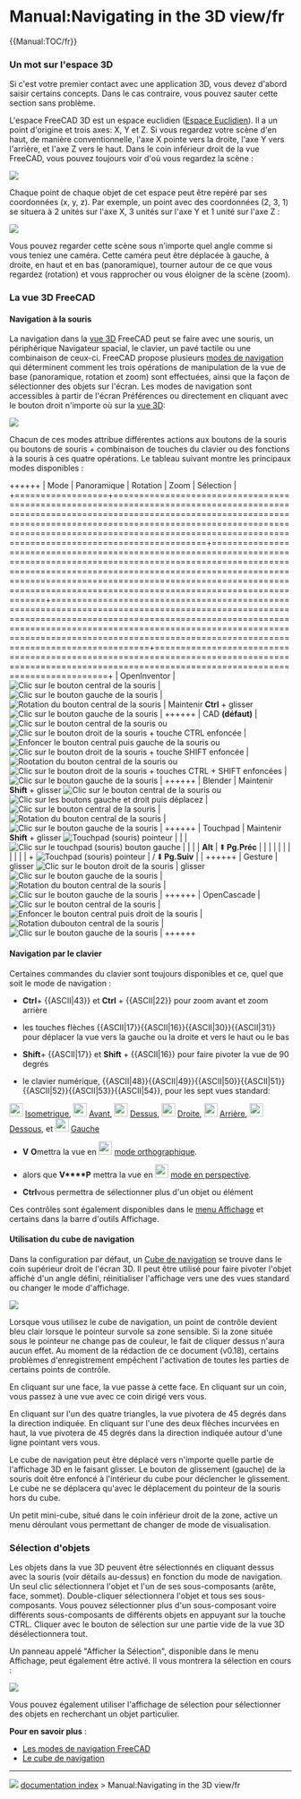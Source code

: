 # Manual:Navigating in the 3D view/fr
{{Manual:TOC/fr}}

### Un mot sur l\'espace 3D 

Si c\'est votre premier contact avec une application 3D, vous devez d\'abord saisir certains concepts. Dans le cas contraire, vous pouvez sauter cette section sans problème.

L\'espace FreeCAD 3D est un espace euclidien ([Espace Euclidien](https://fr.wikipedia.org/wiki/Espace_euclidien)). Il a un point d\'origine et trois axes: X, Y et Z. Si vous regardez votre scène d\'en haut, de manière conventionnelle, l\'axe X pointe vers la droite, l'axe Y vers l\'arrière, et l\'axe Z vers le haut. Dans le coin inférieur droit de la vue FreeCAD, vous pouvez toujours voir d\'où vous regardez la scène :

![](images/Axes_orientation.png )

Chaque point de chaque objet de cet espace peut être repéré par ses coordonnées (x, y, z). Par exemple, un point avec des coordonnées (2, 3, 1) se situera à 2 unités sur l\'axe X, 3 unités sur l\'axe Y et 1 unité sur l\'axe Z :

![](images/3dspace_coordinates.jpg )

Vous pouvez regarder cette scène sous n\'importe quel angle comme si vous teniez une caméra. Cette caméra peut être déplacée à gauche, à droite, en haut et en bas (panoramique), tourner autour de ce que vous regardez (rotation) et vous rapprocher ou vous éloigner de la scène (zoom).

### La vue 3D FreeCAD 

#### Navigation à la souris 

La navigation dans la [vue 3D](3D_view/fr.md) FreeCAD peut se faire avec une souris, un périphérique Navigateur spacial, le clavier, un pavé tactile ou une combinaison de ceux-ci. FreeCAD propose plusieurs [modes de navigation](Mouse_navigation/fr.md) qui déterminent comment les trois opérations de manipulation de la vue de base (panoramique, rotation et zoom) sont effectuées, ainsi que la façon de sélectionner des objets sur l\'écran. Les modes de navigation sont accessibles à partir de l\'écran Préférences ou directement en cliquant avec le bouton droit n\'importe où sur la [vue 3D](3D_view/fr.md):

![](images/FreeCAD-v0-18-NavigationModePopup.png )

Chacun de ces modes attribue différentes actions aux boutons de la souris ou boutons de souris + combinaison de touches du clavier ou des fonctions à la souris à ces quatre opérations. Le tableau suivant montre les principaux modes disponibles :

++++++
| Mode             | Panoramique                                                                                                                                                                                                                                                                                    | Rotation                                                                                                                                                                                                                                                                                           | Zoom                                                                                                                                                                                                                                                                                            | Sélection                                                                                                                                               |
+==================+================================================================================================================================================================================================================================================================================================+====================================================================================================================================================================================================================================================================================================+=================================================================================================================================================================================================================================================================================================+=========================================================================================================================================================+
| OpenInventor     | ![Clic sur le bouton central de la souris](images/Pan-mouse.svg )                                                                                                                                                                                            | ![Clic sur le bouton gauche de la souris](images/Select-mouse.svg )                                                                                                                                                                                               | ![Rotation du bouton central de la souris](images/Zoom-mouse.svg )                                                                                                                                                                                            | Maintenir **Ctrl** + glisser ![Clic sur le bouton gauche de la souris](images/Select-mouse.svg ) |
++++++
| CAD **(défaut)** | ![Clic sur le bouton central de la souris](images/Pan-mouse.svg ) ou ![Clic sur le bouton droit de la souris + touche CTRL enfoncée](images/Pan-mouse-CTRL.svg )                              | ![Enfoncer le bouton central puis gauche de la souris](images/Rotate-mouse.svg ) ou ![Clic sur le bouton droit de la souris + touche SHIFT enfoncée](images/Rotate-mouse-SHIFT.svg ) | ![Rootation du bouton central de la souris](images/Zoom-mouse.svg ) ou ![Clic sur le bouton droit de la souris + touches CTRL + SHIFT enfoncées](images/Zoom-mouse-CTRL-SHIFT.svg ) | ![Clic sur le bouton gauche de la souris](images/Select-mouse.svg )                                                    |
++++++
| Blender          | Maintenir **Shift** + glisser ![Clic sur le bouton central de la souris](images/Pan-mouse.svg ) ou ![Clic sur les boutons gauche et droit puis déplacez](images/Mouse_LMB%2BRMB.svg ) | ![Clic sur le bouton central de la souris](images/Pan-mouse.svg )                                                                                                                                                                                                | ![Rotation du bouton central de la souris](images/Zoom-mouse.svg )                                                                                                                                                                                            | ![Clic sur le bouton gauche de la souris](images/Select-mouse.svg )                                                    |
++++++
| Touchpad         | Maintenir **Shift** + glisser ![Touchpad (souris) pointeur](images/Touchpad.png )                                                                                                                                                                   |                                                                                                                                                                                                                                                                                     |                                                                                                                                                                                                                                                                                  | ![Clic sur le touchpad (souris) bouton gauche](images/Select-touchpad.png )                                       |
|                  |                                                                                                                                                                                                                                                                                                | **Alt**                                                                                                                                                                                                                                                                                        | **⇞ Pg.Préc**                                                                                                                                                                                                                                                                               |                                                                                                                                                         |
|                  |                                                                                                                                                                                                                                                                                                |                                                                                                                                                                                                                                                                                                 |                                                                                                                                                                                                                                                                                              |                                                                                                                                                         |
|                  |                                                                                                                                                                                                                                                                                                | \+ ![Touchpad (souris) pointeur](images/Touchpad.png )                                                                                                                                                                                                                    | / **⇟ Pg.Suiv**                                                                                                                                                                                                                                                               |                                                                                                                                                         |
++++++
| Gesture          | glisser ![Clic sur le bouton droit de la souris](images/Pan-mouse-Ctrl.svg )                                                                                                                                                                               | glisser ![Clic sur le bouton gauche de la souris](images/Select-mouse.svg )                                                                                                                                                                                   | ![Rotation du bouton central de la souris](images/Zoom-mouse.svg )                                                                                                                                                                                            | ![Clic sur le bouton gauche de la souris](images/Select-mouse.svg )                                                    |
++++++
| OpenCascade      | ![Clic sur le bouton central de la souris](images/Pan-mouse.svg )                                                                                                                                                                                            | ![Enfoncer le bouton central puis droit de la souris](images/Rotate-mouse-MMB+RMB.svg )                                                                                                                                                               | ![Rotation dubouton central de la souris](images/Zoom-mouse.svg )                                                                                                                                                                                              | ![Clic sur le bouton gauche de la souris](images/Select-mouse.svg )                                                    |
++++++

#### Navigation par le clavier 

Certaines commandes du clavier sont toujours disponibles et ce, quel que soit le mode de navigation :

-    **Ctrl**\+ {{ASCII|43}} et **Ctrl** + {{ASCII|22}} pour zoom avant et zoom arrière

-   les touches flèches {{ASCII|17}}{{ASCII|16}}{{ASCII|30}}{{ASCII|31}} pour déplacer la vue vers la gauche ou la droite et vers le haut ou le bas

-    **Shift**\+ {{ASCII|17}} et **Shift** + {{ASCII|16}} pour faire pivoter la vue de 90 degrés

-   le clavier numérique, {{ASCII|48}}{{ASCII|49}}{{ASCII|50}}{{ASCII|51}}{{ASCII|52}}{{ASCII|53}}{{ASCII|54}}, pour les sept vues standard:

<img alt="" src=images/Std_ViewIsometric.svg  style="width:24px;"> [Isometrique](Std_ViewIsometric/fr.md), <img alt="" src=images/Std_ViewFront.svg  style="width:24px;"> [Avant](Std_ViewFront/fr.md), <img alt="" src=images/Std_ViewTop.svg  style="width:24px;"> [Dessus](Std_ViewTop/fr.md), <img alt="" src=images/Std_ViewRight.svg  style="width:24px;"> [Droite](Std_ViewRight/fr.md), <img alt="" src=images/Std_ViewRear.svg  style="width:24px;"> [Arrière](Std_ViewRear/fr.md), <img alt="" src=images/Std_ViewBottom.svg  style="width:24px;"> [Dessous](Std_ViewBottom/fr.md), et <img alt="" src=images/Std_ViewLeft.svg  style="width:24px;"> [Gauche](Std_ViewLeft/fr.md)

-    **V**
    **O**mettra la vue en <img alt="" src=images/View-isometric.svg  style="width:24px;"> [mode orthographique](Std_OrthographicCamera/fr.md).

-   alors que **V****P** mettra la vue en <img alt="" src=images/View-perspective.svg  style="width:24px;"> [mode en perspective](Std_PerspectiveCamera/fr.md).

-    **Ctrl**vous permettra de sélectionner plus d\'un objet ou élément

Ces contrôles sont également disponibles dans le [menu Affichage](Std_View_Menu/fr.md) et certains dans la barre d\'outils Affichage.

#### Utilisation du cube de navigation 

Dans la configuration par défaut, un [Cube de navigation](Navigation_Cube/fr.md) se trouve dans le coin supérieur droit de l\'écran 3D. Il peut être utilisé pour faire pivoter l\'objet affiché d\'un angle défini, réinitialiser l\'affichage vers une des vues standard ou changer le mode d\'affichage.

![](images/FreeCAD-v0-18-NavCube_SelectCorner.png )

Lorsque vous utilisez le cube de navigation, un point de contrôle devient bleu clair lorsque le pointeur survole sa zone sensible. Si la zone située sous le pointeur ne change pas de couleur, le fait de cliquer dessus n\'aura aucun effet. Au moment de la rédaction de ce document (v0.18), certains problèmes d'enregistrement empêchent l'activation de toutes les parties de certains points de contrôle.

En cliquant sur une face, la vue passe à cette face. En cliquant sur un coin, vous passez à une vue avec ce coin dirigé vers vous.

En cliquant sur l\'un des quatre triangles, la vue pivotera de 45 degrés dans la direction indiquée. En cliquant sur l\'une des deux flèches incurvées en haut, la vue pivotera de 45 degrés dans la direction indiquée autour d\'une ligne pointant vers vous.

Le cube de navigation peut être déplacé vers n'importe quelle partie de l'affichage 3D en le faisant glisser. Le bouton de glissement (gauche) de la souris doit être enfoncé à l\'intérieur du cube pour déclencher le glissement. Le cube ne se déplacera qu\'avec le déplacement du pointeur de la souris hors du cube.

Un petit mini-cube, situé dans le coin inférieur droit de la zone, active un menu déroulant vous permettant de changer de mode de visualisation.

### Sélection d\'objets 

Les objets dans la vue 3D peuvent être sélectionnés en cliquant dessus avec la souris (voir détails au-dessus) en fonction du mode de navigation. Un seul clic sélectionnera l\'objet et l\'un de ses sous-composants (arête, face, sommet). Double-cliquer sélectionnera l\'objet et tous ses sous-composants. Vous pouvez sélectionner plus d\'un sous-composant voire différents sous-composants de différents objets en appuyant sur la touche CTRL. Cliquer avec le bouton de sélection sur une partie vide de la vue 3D désélectionnera tout.

Un panneau appelé \"Afficher la Sélection\", disponible dans le menu Affichage, peut également être activé. Il vous montrera la sélection en cours :

![](images/Selection_view.jpg )

Vous pouvez également utiliser l\'affichage de sélection pour sélectionner des objets en recherchant un objet particulier.

**Pour en savoir plus** :

-   [Les modes de navigation FreeCAD](Mouse_navigation/fr.md)
-   [Le cube de navigation](Navigation_Cube/fr.md)



---
![](images/Right_arrow.png) [documentation index](../README.md) > Manual:Navigating in the 3D view/fr

